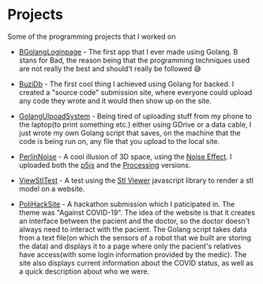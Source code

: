 # Projects
Some of the programming projects that I worked on

- [BGolangLoginpage](https://github.com/IoanaAdrian/Projects/tree/main/BGolangLoginPage) - The first app that I ever made using Golang. B stans for Bad, the reason being that the programming techniques used are not really the best and should't really be followed :sweat_smile: 

- [BuziDb](https://github.com/IoanaAdrian/Projects/tree/main/BuziDb) - The first cool thing I achieved using Golang for backed. I created a "source code" submission site, where everyone could upload any code they wrote and it would then show up on the site.

- [GolangUlpoadSystem](https://github.com/IoanaAdrian/Projects/tree/main/GolangUploadSystem) - Being tired of uploading stuff from my phone to the laptop(to print something etc.) either using GDrive or a data cable, I just wrote my own Golang script that saves, on the machine that the code is being run on, any file that you upload to the local site.

- [PerlinNoise](https://github.com/IoanaAdrian/Projects/tree/main/PerlinNoise) - A cool illusion of 3D space, using the [Noise Effect](https://en.wikipedia.org/wiki/Perlin_noise). I uploaded both the [p5js](https://github.com/IoanaAdrian/Projects/tree/main/PerlinNoise/p5js) and the [Processing](https://github.com/IoanaAdrian/Projects/tree/main/PerlinNoise/p5js) versions.

- [ViewStlTest](https://github.com/IoanaAdrian/Projects/tree/main/ViewStlTest) - A test using the [Stl Viewer](https://www.viewstl.com/plugin/) javascript library to render a stl model on a website.

- [PoliHackSite](https://github.com/IoanaAdrian/Projects/tree/main/PoliHackSite) - A hackathon submission which I paticipated in. The theme was "Against COVID-19". The idea of the website is that it creates an interface between the pacient and the doctor, so the doctor doesn't always need to interact with the pacient. The Golang script takes data from a text file(on which the sensors of a robot that we built are storing the data) and displays it to a page where only the pacient's relatives have access(with some login information provided by the medic). The site also displays current information about the COVID status, as well as a quick description about who we were.
